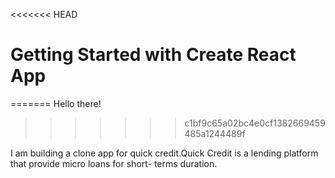 <<<<<<< HEAD
 # Getting Started with Create React App
=======
Hello there!
>>>>>>> c1bf9c65a02bc4e0cf1382669459485a1244489f

I am building a clone app for quick credit.Quick Credit is a lending platform that provide micro loans for short- terms duration.
